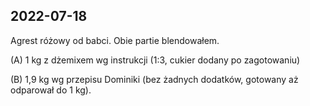 2022-07-18
----------

Agrest różowy od babci. Obie partie blendowałem.

(A) 1 kg z dżemixem wg instrukcji (1:3, cukier dodany po zagotowaniu)

(B) 1,9 kg wg przepisu Dominiki (bez żadnych dodatków, gotowany aż odparował do 1 kg).
